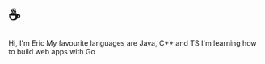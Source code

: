 # ☕
Hi, I'm Eric
My favourite languages are Java, C++ and TS
I'm learning how to build web apps with Go
